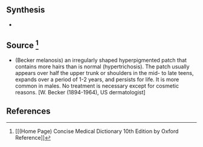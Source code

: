 ## Synthesis
- 
## Source [^1]
- (Becker melanosis) an irregularly shaped hyperpigmented patch that contains more hairs than is normal (hypertrichosis). The patch usually appears over half the upper trunk or shoulders in the mid- to late teens, expands over a period of 1-2 years, and persists for life. It is more common in males. No treatment is necessary except for cosmetic reasons. \[W. Becker (1894-1964), US dermatologist]
## References

[^1]: [[(Home Page) Concise Medical Dictionary 10th Edition by Oxford Reference]]